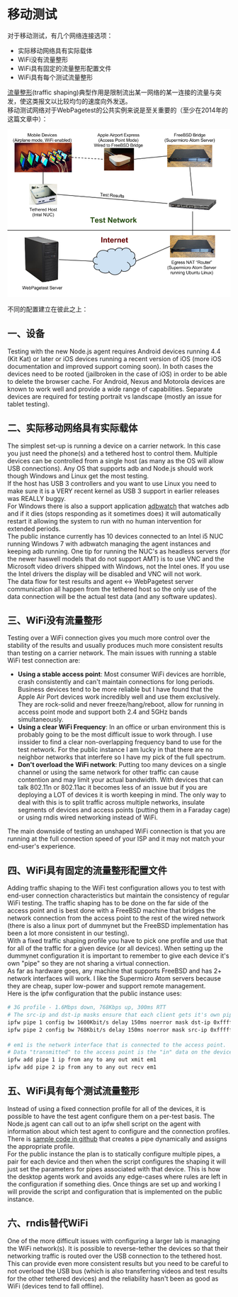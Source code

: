 # 移动测试

对于移动测试，有几个网络连接选项：
+ 实际移动网络具有实际载体
+ WiFi没有流量整形
+ WiFi具有固定的流量整形配置文件
+ WiFi具有每个测试流量整形

[流量整形](http://baike.baidu.com/link?url=tl7WeKr3B-0Vr0NkUUNY1iqky_R1lsFOYRb2WwGq3dY6VMrkOecrrhKL3-fw4gP8SgMNQqgLm8x8XUU-ZtElqNHJshaVCndxJYQJLcy03epoEDFZvIx6zwHnjeAmm9gF)(traffic shaping)典型作用是限制流出某一网络的某一连接的流量与突发，使这类报文以比较均匀的速度向外发送。  
移动测试网络对于WebPagetest的公共实例来说是至关重要的（至少在2014年的这篇文章中）：

![](/assets/img/system/WebPagetest_Mobile_Network.png)

不同的配置建立在彼此之上：

## 一、设备
Testing with the new Node.js agent requires Android devices running 4.4 (Kit Kat) or later or iOS devices running a recent version of iOS (more iOS documentation and improved support coming soon).  In both cases the devices need to be rooted (jailbroken in the case of iOS) in order to be able to delete the browser cache.  For Android, Nexus and Motorola devices are known to work well and provide a wide range of capabilities.  Separate devices are required for testing portrait vs landscape (mostly an issue for tablet testing).

## 二、实际移动网络具有实际载体

The simplest set-up is running a device on a carrier network.  In this case you just need the phone(s) and a tethered host to control them.  Multiple devices can be controlled from a single host (as many as the OS will allow USB connections).  Any OS that supports adb and Node.js should work though Windows and Linux get the most testing.  
If the host has USB 3 controllers and you want to use Linux you need to make sure it is a VERY recent kernel as USB 3 support in earlier releases was REALLY buggy.  
For Windows there is also a support application [adbwatch](https://github.com/WPO-Foundation/adbwatch/releases) that watches adb and if it dies (stops responding as it sometimes does) it will automatically restart it allowing the system to run with no human intervention for extended periods.  
The public instance currently has 10 devices connected to an Intel i5 NUC running Windows 7 with adbwatch managing the agent instances and keeping adb running.  One tip for running the NUC's as headless servers (for the newer haswell models that do not support AMT) is to use VNC and the Microsoft video drivers shipped with Windows, not the Intel ones.  If you use the Intel drivers the display will be disabled and VNC will not work.  
The data flow for test results and agent <-> WebPagetest server communication all happen from the tethered host so the only use of the data connection will be the actual test data (and any software updates).

## 三、WiFi没有流量整形
Testing over a WiFi connection gives you much more control over the stability of the results and usually produces much more consistent results than testing on a carrier network.  The main issues with running a stable WiFi test connection are:
+ **Using a stable access point**: Most consumer WiFi devices are horrible, crash consistently and can't maintain connections for long periods.  Business devices tend to be more reliable but I have found that the Apple Air Port devices work incredibly well and use them exclusively.  They are rock-solid and never freeze/hang/reboot, allow for running in access point mode and support both 2.4 and 5GHz bands simultaneously.
+ **Using a clear WiFi Frequency**: In an office or urban environment this is probably going to be the most difficult issue to work through.  I use inssider to find a clear non-overlapping frequency band to use for the test network.  For the public instance I am lucky in that there are no neighbor networks that interfere so I have my pick of the full spectrum.
+ **Don't overload the WiFi network**: Putting too many devices on a single channel or using the same network for other traffic can cause contention and may limit your actual bandwidth.  With devices that can talk 802.11n or 802.11ac it becomes less of an issue but if you are deploying a LOT of devices it is worth keeping in mind.  The only way to deal with this is to split traffic across multiple networks, insulate segments of devices and access points (putting them in a Faraday cage) or using rndis wired networking instead of WiFi.

The main downside of testing an unshaped WiFi connection is that you are running at the full connection speed of your ISP and it may not match your end-user's experience.

## 四、WiFi具有固定的流量整形配置文件
Adding traffic shaping to the WiFi test configuration allows you to test with end-user connection characteristics but maintain the consistency of regular WiFi testing.  The traffic shaping has to be done on the far side of the access point and is best done with a FreeBSD machine that bridges the network connection from the access point to the rest of the wired network (there is also a linux port of dummynet but the FreeBSD implementation has been a lot more consistent in our testing).  
With a fixed traffic shaping profile you have to pick one profile and use that for all of the traffic for a given device (or all devices).  When setting up the dummynet configuration it is important to remember to give each device it's own "pipe" so they are not sharing a virtual connection.  
As far as hardware goes, any machine that supports FreeBSD and has 2+ network interfaces will work.  I like the Supermicro Atom servers because they are cheap, super low-power and support remote management.  
Here is the ipfw configuration that the public instance uses:
```bash
# 3G profile - 1.6Mbps down, 768Kbps up, 300ms RTT
# The src-ip and dst-ip masks ensure that each client gets it's own pipe
ipfw pipe 1 config bw 1600Kbit/s delay 150ms noerror mask dst-ip 0xffffffff
ipfw pipe 2 config bw 768Kbit/s delay 150ms noerror mask src-ip 0xffffffff

# em1 is the network interface that is connected to the access point.
# Data "transmitted" to the access point is the "in" data on the devices.
ipfw add pipe 1 ip from any to any out xmit em1
ipfw add pipe 2 ip from any to any out recv em1
```

## 五、WiFi具有每个测试流量整形
Instead of using a fixed connection profile for all of the devices, it is possible to have the test agent configure them on a per-test basis.  The Node.js agent can call out to an ipfw shell script on the agent with information about which test agent to configure and the connection profiles.  There is [sample code in github](https://github.com/WPO-Foundation/webpagetest/blob/master/agent/js/ipfw_config) that creates a pipe dynamically and assigns the appropriate profile.  
For the public instance the plan is to statically configure multiple pipes, a pair for each device and then when the script configures the shaping it will just set the parameters for pipes associated with that device.  This is how the desktop agents work and avoids any edge-cases where rules are left in the configuration if something dies.  Once things are set up and working I will provide the script and configuration that is implemented on the public instance.

## 六、rndis替代WiFi
One of the more difficult issues with configuring a larger lab is managing the WiFi network(s).  It is possible to reverse-tether the devices so that their networking traffic is routed over the USB connection to the tethered host.  This can provide even more consistent results but you need to be careful to not overload the USB bus (which is also transferring videos and test results for the other tethered devices) and the reliability hasn't been as good as WiFi (devices tend to fall offline).